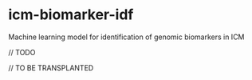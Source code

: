 # icm-biomarker-idf
Machine learning model for identification of genomic biomarkers in ICM

// TODO

// TO BE TRANSPLANTED


